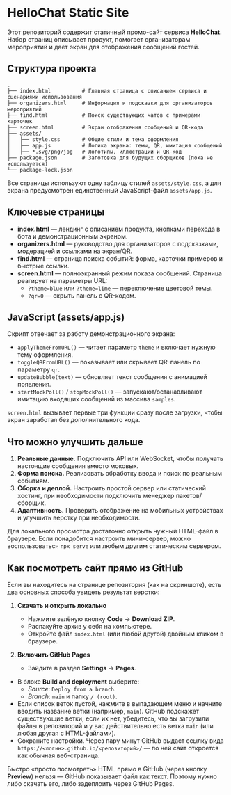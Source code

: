 # HelloChat Static Site

Этот репозиторий содержит статичный промо-сайт сервиса **HelloChat**. Набор страниц описывает продукт, помогает организаторам мероприятий и даёт экран для отображения сообщений гостей.

## Структура проекта

```
.
├── index.html          # Главная страница с описанием сервиса и сценариями использования
├── organizers.html     # Информация и подсказки для организаторов мероприятий
├── find.html           # Поиск существующих чатов с примерами карточек
├── screen.html         # Экран отображения сообщений и QR-кода
├── assets/
│   ├── style.css       # Общие стили и тема оформления
│   ├── app.js          # Логика экрана: темы, QR, имитация сообщений
│   ├── *.svg/png/jpg   # Логотипы, иллюстрации и QR-код
├── package.json        # Заготовка для будущих сборщиков (пока не используется)
└── package-lock.json
```

Все страницы используют одну таблицу стилей `assets/style.css`, а для экрана предусмотрен единственный JavaScript-файл `assets/app.js`.

## Ключевые страницы

- **index.html** — лендинг с описанием продукта, кнопками перехода в бота и демонстрационным экраном.
- **organizers.html** — руководство для организаторов с подсказками, модерацией и ссылками на экран/QR.
- **find.html** — страница поиска событий: форма, карточки примеров и быстрые ссылки.
- **screen.html** — полноэкранный режим показа сообщений. Страница реагирует на параметры URL:
  - `?theme=blue` или `?theme=lime` — переключение цветовой темы.
  - `?qr=0` — скрыть панель с QR-кодом.

## JavaScript (assets/app.js)

Скрипт отвечает за работу демонстрационного экрана:

- `applyThemeFromURL()` — читает параметр `theme` и включает нужную тему оформления.
- `toggleQRFromURL()` — показывает или скрывает QR-панель по параметру `qr`.
- `updateBubble(text)` — обновляет текст сообщения с анимацией появления.
- `startMockPoll()` / `stopMockPoll()` — запускают/останавливают имитацию входящих сообщений из массива `samples`.

`screen.html` вызывает первые три функции сразу после загрузки, чтобы экран заработал без дополнительного кода.

## Что можно улучшить дальше

1. **Реальные данные.** Подключить API или WebSocket, чтобы получать настоящие сообщения вместо моковых.
2. **Форма поиска.** Реализовать обработку ввода и поиск по реальным событиям.
3. **Сборка и деплой.** Настроить простой сервер или статический хостинг, при необходимости подключить менеджер пакетов/сборщик.
4. **Адаптивность.** Проверить отображение на мобильных устройствах и улучшить верстку при необходимости.

Для локального просмотра достаточно открыть нужный HTML-файл в браузере. Если понадобится настроить мини-сервер, можно воспользоваться `npx serve` или любым другим статическим сервером.

## Как посмотреть сайт прямо из GitHub

Если вы находитесь на странице репозитория (как на скриншоте), есть два основных способа увидеть результат верстки:

1. **Скачать и открыть локально**
   - Нажмите зелёную кнопку **Code** → **Download ZIP**.
   - Распакуйте архив у себя на компьютере.
   - Откройте файл `index.html` (или любой другой) двойным кликом в браузере.

2. **Включить GitHub Pages**
   - Зайдите в раздел **Settings** → **Pages**.
  - В блоке **Build and deployment** выберите:
    - *Source*: `Deploy from a branch`.
    - *Branch*: `main` и папку `/ (root)`.
  - Если список веток пустой, нажмите в выпадающем меню и начните вводить название ветки (например, `main`).
    GitHub подскажет существующие ветки; если их нет, убедитесь, что вы загрузили файлы в репозиторий и у вас действительно есть ветка `main` (или любая другая с HTML-файлами).
   - Сохраните настройки. Через пару минут GitHub выдаст ссылку вида `https://<логин>.github.io/<репозиторий>/` — по ней сайт откроется как обычная веб-страница.

Быстро «просто посмотреть» HTML прямо в GitHub (через кнопку **Preview**) нельзя — GitHub показывает файл как текст. Поэтому нужно либо скачать его, либо задеплоить через GitHub Pages.
